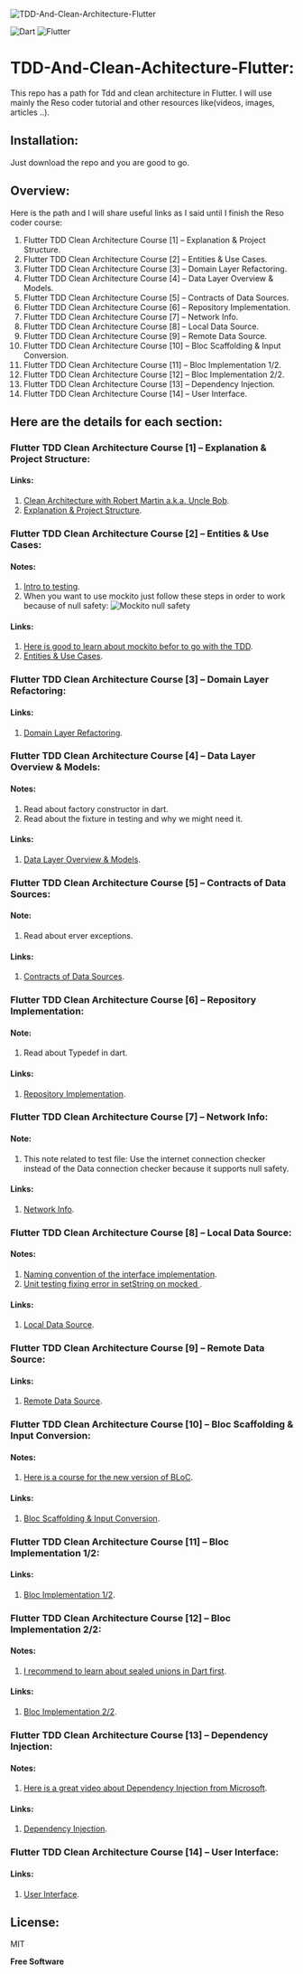![TDD-And-Clean-Architecture-Flutter](https://user-images.githubusercontent.com/36957530/159905310-5bcb18c8-5ecf-40ee-9242-e79cb0a24902.png)

![Dart](https://img.shields.io/badge/dart-%230175C2.svg?style=for-the-badge&logo=dart&logoColor=white) 
![Flutter](https://img.shields.io/badge/Flutter-%2302569B.svg?style=for-the-badge&logo=Flutter&logoColor=white)

# TDD-And-Clean-Achitecture-Flutter:

This repo has a path for Tdd and clean architecture in Flutter.
I will use mainly the Reso coder tutorial and other resources like(videos, images, articles ..).

## Installation:

Just download the repo and you are good to go.

## Overview:

Here is the path and I will share useful links as I said until I finish the Reso coder course:

1. Flutter TDD Clean Architecture Course [1] – Explanation & Project Structure.
2. Flutter TDD Clean Architecture Course [2] – Entities & Use Cases.
3. Flutter TDD Clean Architecture Course [3] – Domain Layer Refactoring.
4. Flutter TDD Clean Architecture Course [4] – Data Layer Overview & Models.
5. Flutter TDD Clean Architecture Course [5] – Contracts of Data Sources.
6. Flutter TDD Clean Architecture Course [6] – Repository Implementation.
7. Flutter TDD Clean Architecture Course [7] – Network Info.
8. Flutter TDD Clean Architecture Course [8] – Local Data Source.
9. Flutter TDD Clean Architecture Course [9] – Remote Data Source.
10. Flutter TDD Clean Architecture Course [10] – Bloc Scaffolding & Input Conversion.
11. Flutter TDD Clean Architecture Course [11] – Bloc Implementation 1/2.
12. Flutter TDD Clean Architecture Course [12] – Bloc Implementation 2/2.
13. Flutter TDD Clean Architecture Course [13] – Dependency Injection.
14. Flutter TDD Clean Architecture Course [14] – User Interface.


## Here are the details for each section:

### Flutter TDD Clean Architecture Course [1] – Explanation & Project Structure:
 
#### Links:
 1. [Clean Architecture with Robert Martin a.k.a. Uncle Bob](https://www.youtube.com/watch?v=ekBWizEpyvo&t=965s&ab_channel=OtavioLemos).
 2. [Explanation & Project Structure](https://resocoder.com/2019/08/27/flutter-tdd-clean-architecture-course-1-explanation-project-structure/).
 

###  Flutter TDD Clean Architecture Course [2] – Entities & Use Cases:

#### Notes:
 1. [Intro to testing](https://www.youtube.com/watch?v=NPp2pvhGbkM&ab_channel=AnInsightfulTechie). 
 2. When you want to use mockito just follow these steps in order to work because of null safety:
  ![Mockito null safety](https://user-images.githubusercontent.com/36957530/160082918-4ffa29c2-5e2c-4dbb-bc94-689f6119871f.PNG)
 
#### Links:
 1. [Here is good to learn about mockito befor to go with the TDD](https://pub.dev/documentation/mockito/latest/).
 2. [Entities & Use Cases](https://resocoder.com/2019/08/29/flutter-tdd-clean-architecture-course-2-entities-use-cases/).
 
 
 
###  Flutter TDD Clean Architecture Course [3] – Domain Layer Refactoring:
 
#### Links:
 1. [Domain Layer Refactoring](https://resocoder.com/2019/09/02/flutter-tdd-clean-architecture-course-3-domain-layer-refactoring/).
 
 
### Flutter TDD Clean Architecture Course [4] – Data Layer Overview & Models:

#### Notes:
 1. Read about factory constructor in dart.
 2. Read about the fixture in testing and why we might need it.

#### Links:
 1. [Data Layer Overview & Models](https://resocoder.com/2019/09/09/flutter-tdd-clean-architecture-course-4-data-layer-overview-models/).
 


### Flutter TDD Clean Architecture Course [5] – Contracts of Data Sources:

#### Note:
1. Read about erver exceptions.
 
#### Links:
 1. [Contracts of Data Sources](https://resocoder.com/2019/09/12/flutter-tdd-clean-architecture-course-5-contracts-of-data-sources/).


 
### Flutter TDD Clean Architecture Course [6] – Repository Implementation:

#### Note:
1. Read about Typedef in dart.
 
#### Links:
 1. [Repository Implementation](https://resocoder.com/2019/09/19/flutter-tdd-clean-architecture-course-6-repository-implementation/).


### Flutter TDD Clean Architecture Course [7] – Network Info:

#### Note:
1. This note related to test file:
   Use the internet connection checker instead of the Data connection checker because it supports null safety.

 
#### Links:
 1. [Network Info](https://resocoder.com/2019/09/23/flutter-tdd-clean-architecture-course-7-network-info/).


### Flutter TDD Clean Architecture Course [8] – Local Data Source:

#### Notes:
1. [Naming convention of the interface implementation](https://octoperf.com/blog/2016/10/27/impl-classes-are-evil/#serviceimpl-is-a-common-practice).
2. [Unit testing fixing error in setString on mocked ](https://stackoverflow.com/questions/69514208/missing-stub-error-on-mockito-in-flutter-trying-to-use-setstring-on-mocked-shar).

 
#### Links:
 1. [Local Data Source](https://resocoder.com/2019/09/26/flutter-tdd-clean-architecture-course-8-local-data-source/).



### Flutter TDD Clean Architecture Course [9] – Remote Data Source:
 
#### Links:
 1. [Remote Data Source](https://resocoder.com/2019/10/03/flutter-tdd-clean-architecture-course-9-remote-data-source/).



### Flutter TDD Clean Architecture Course [10] – Bloc Scaffolding & Input Conversion:

#### Notes:
1. [Here is a course for the new version of BLoC](https://www.youtube.com/watch?v=Mn254cnduOY&ab_channel=VandadNahavandipoor).


#### Links:
1. [Bloc Scaffolding & Input Conversion](https://resocoder.com/2019/10/07/flutter-tdd-clean-architecture-course-10-bloc-scaffolding-input-conversion/).


### Flutter TDD Clean Architecture Course [11] – Bloc Implementation 1/2:
 
#### Links:
 1. [Bloc Implementation 1/2](https://resocoder.com/2019/10/10/flutter-tdd-clean-architecture-course-11-bloc-implementation/).



### Flutter TDD Clean Architecture Course [12] – Bloc Implementation 2/2:

#### Notes:
1. [I recommend to learn about sealed unions in Dart first](https://www.youtube.com/watch?v=AG8pwM6f130&ab_channel=ResoCoder).


#### Links:
1. [Bloc Implementation 2/2](https://resocoder.com/2019/10/14/flutter-tdd-clean-architecture-course-11-bloc-implementation-2-2/).
 
 

### Flutter TDD Clean Architecture Course [13] – Dependency Injection:

#### Notes:
1. [Here is a great video about Dependency Injection from Microsoft](https://www.youtube.com/watch?v=QtDTfn8YxXg&t=335s&ab_channel=MicrosoftVisualStudio).


#### Links:
1. [Dependency Injection](https://resocoder.com/2019/10/21/flutter-tdd-clean-architecture-course-13-dependency-injection-user-interface/). 


### Flutter TDD Clean Architecture Course [14] – User Interface:
 
#### Links:
 1. [User Interface](https://resocoder.com/2019/10/29/flutter-tdd-clean-architecture-course-14-user-interface/).
 
## License:

MIT

**Free Software**
